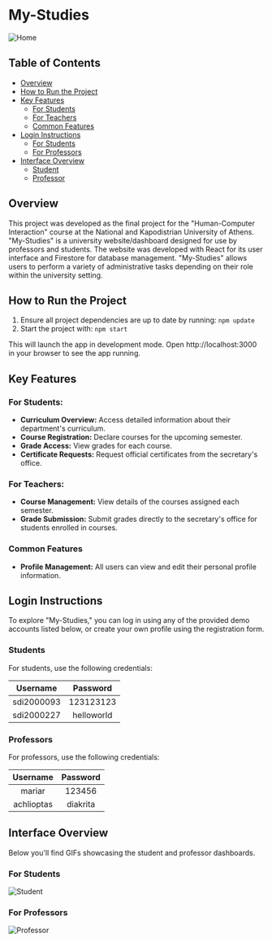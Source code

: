 # My-Studies

![Home](https://github.com/joannakonte/eam_project/blob/master/Videos/Home.gif)

## Table of Contents
- [Overview](#Overview)
- [How to Run the Project](#How-to-Run-the-Project)
- [Key Features](#Key-Features)
  - [For Students](#For-Students)
  - [For Teachers](#For-Teachers)
  - [Common Features](#Common-Features)
- [Login Instructions](#Login-Instructions)
  - [For Students](#For-Students)
  - [For Professors](#For-Professors)
- [Interface Overview](#Interface-Overview)
  - [Student](#Student)
  - [Professor](#Professor)


## Overview
This project was developed as the final project for the "Human-Computer Interaction" course at the National and Kapodistrian University of Athens. "My-Studies" is a university website/dashboard designed for use by professors and students. The website was developed with React for its user interface and Firestore for database management. "My-Studies" allows users to perform a variety of administrative tasks depending on their role within the university setting.

## How to Run the Project
1. Ensure all project dependencies are up to date by running:
   `npm update`
2. Start the project with:
   `npm start`
   
This will launch the app in development mode. Open http://localhost:3000 in your browser to see the app running.

##  Key Features

### For Students:
- **Curriculum Overview:** Access detailed information about their department's curriculum.
- **Course Registration:** Declare courses for the upcoming semester.
- **Grade Access:** View grades for each course.
- **Certificate Requests:** Request official certificates from the secretary's office.

### For Teachers:
- **Course Management:** View details of the courses assigned each semester.
- **Grade Submission:** Submit grades directly to the secretary's office for students enrolled in courses.

### Common Features

- **Profile Management:** All users can view and edit their personal profile information.

## Login Instructions
To explore "My-Studies," you can log in using any of the provided demo accounts listed below, or create your own profile using the registration form.

### Students
For students, use the following credentials:

| Username           | Password |
| :----------------: | :------: |
| sdi2000093        | 123123123 |
| sdi2000227        | helloworld |


### Professors
For professors, use the following credentials:

| Username           | Password |
| :----------------: | :------: |
| mariar        | 123456 |
| achlioptas    | diakrita |

## Interface Overview
Below you'll find GIFs showcasing the student and professor dashboards.

### For Students
![Student](https://github.com/joannakonte/eam_project/blob/master/Videos/Student.gif)

### For Professors
![Professor](https://github.com/joannakonte/eam_project/blob/master/Videos/Professor.gif)




